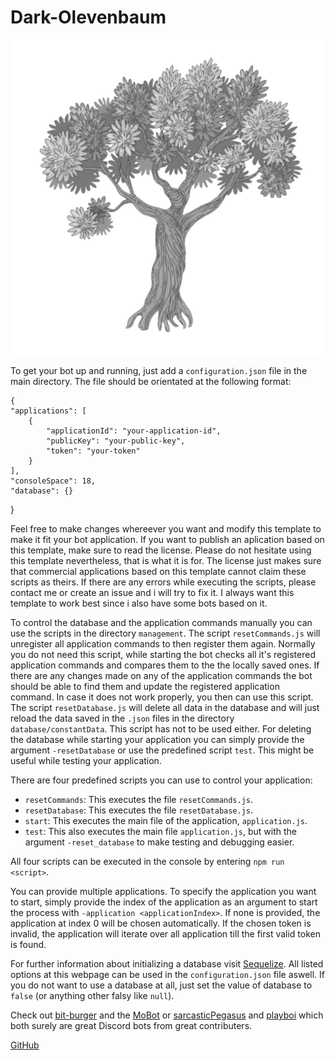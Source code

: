 # Dark-Olevenbaum

![The "Dark-Olevenbaum"](./resources/profilepicture.png)

To get your bot up and running, just add a `configuration.json` file in the main directory.
The file should be orientated at the following format:

    {
    "applications": [
        {
            "applicationId": "your-application-id",
            "publicKey": "your-public-key",
            "token": "your-token"
        }
    ],
    "consoleSpace": 18,
    "database": {}

}

Feel free to make changes whereever you want and modify this template to make it fit your bot application. If you want to publish an aplication based on this template, make sure to read the license. Please do not hesitate using this template nevertheless, that is what it is for. The license just makes sure that commercial applications based on this template cannot claim these scripts as theirs.
If there are any errors while executing the scripts, please contact me or create an issue and i will try to fix it. I always want this template to work best since i also have some bots based on it.

To control the database and the application commands manually you can use the scripts in the directory `management`. The script `resetCommands.js` will unregister all application commands to then register them again. Normally you do not need this script, while starting the bot checks all it's registered application commands and compares them to the the locally saved ones. If there are any changes made on any of the application commands the bot should be able to find them and update the registered application command. In case it does not work properly, you then can use this script. The script `resetDatabase.js` will delete all data in the database and will just reload the data saved in the `.json` files in the directory `database/constantData`. This script has not to be used either. For deleting the database while starting your application you can simply provide the argument `-resetDatabase` or use the predefined script `test`. This might be useful while testing your application.

There are four predefined scripts you can use to control your application:

-   `resetCommands`: This executes the file `resetCommands.js`.
-   `resetDatabase`: This executes the file `resetDatabase.js`.
-   `start`: This executes the main file of the application, `application.js`.
-   `test`: This also executes the main file `application.js`, but with the argument `-reset_database` to make testing and debugging easier.

All four scripts can be executed in the console by entering `npm run <script>`.

You can provide multiple applications. To specify the application you want to start, simply provide the index of the application as an argument to start the process with `-application <applicationIndex>`. If none is provided, the application at index 0 will be chosen automatically. If the chosen token is invalid, the application will iterate over all application till the first valid token is found.

For further information about initializing a database visit [Sequelize](https://sequelize.org/api/v6/class/src/sequelize.js~sequelize#instance-constructor-constructor). All listed options at this webpage can be used in the `configuration.json` file aswell. If you do not want to use a database at all, just set the value of database to `false` (or anything other falsy like `null`).

Check out [bit-burger](https://github.com/bit-burger) and the [MoBot](https://github.com/bit-burger/MoBot) or [sarcasticPegasus](https://github.com/sarcasticPegasus) and [playboi](https://github.com/sarcasticPegasus/playboi) which both surely are great Discord bots from great contributers.

[GitHub](https://github.com/Olevenbaum/Dark-Olevenbaum "GitHub repository for browsing code")
